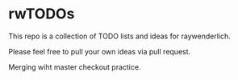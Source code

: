 # rwTODOs

This repo is a collection of TODO lists and ideas for raywenderlich.

Please feel free to pull your own ideas via pull request. 

Merging wiht master checkout practice. 

